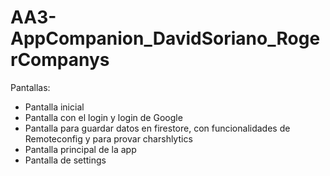 # AA3-AppCompanion_DavidSoriano_RogerCompanys

Pantallas:

- Pantalla inicial
- Pantalla con el login y login de Google
- Pantalla para guardar datos en firestore, con funcionalidades de Remoteconfig y para provar charshlytics
- Pantalla principal de la app
- Pantalla de settings
